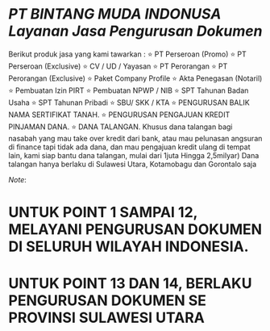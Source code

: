 *PT BINTANG MUDA INDONUSA*
*Layanan Jasa Pengurusan Dokumen*
=========================================
Berikut produk jasa yang kami tawarkan :
⭐ PT Perseroan (Promo)
⭐ PT Perseroan (Exclusive)
⭐ CV / UD / Yayasan
⭐ PT Perorangan
⭐ PT Perorangan (Exclusive) 
⭐ Paket Company Profile
⭐ Akta Penegasan (Notaril)
⭐ Pembuatan Izin PIRT
⭐ Pembuatan NPWP / NIB
⭐ SPT Tahunan Badan Usaha
⭐ SPT Tahunan Pribadi
⭐ SBU/ SKK / KTA
⭐ PENGURUSAN BALIK NAMA SERTIFIKAT TANAH. 
⭐ PENGURUSAN PENGAJUAN KREDIT PINJAMAN DANA.
⭐ DANA TALANGAN. 
Khusus dana talangan bagi nasabah yang mau take over kredit dari bank, atau mau pelunasan angsuran di finance tapi tidak ada dana, dan mau pengajuan kredit ulang di tempat lain, kami siap bantu dana talangan, mulai dari 1juta Hingga 2,5milyar)
Dana talangan hanya berlaku di Sulawesi Utara, Kotamobagu dan Gorontalo saja

*Note*:
# UNTUK POINT 1 SAMPAI 12, MELAYANI PENGURUSAN DOKUMEN DI SELURUH WILAYAH INDONESIA. 
# UNTUK POINT 13 DAN 14, BERLAKU PENGURUSAN DOKUMEN SE PROVINSI SULAWESI UTARA
